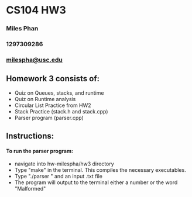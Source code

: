 # CS104 HW3
### Miles Phan
### 1297309286
### milespha@usc.edu

## Homework 3 consists of:
- Quiz on Queues, stacks, and runtime
- Quiz on Runtime analysis
- Circular List Practice from HW2
- Stack Practice (stack.h and stack.cpp)
- Parser program (parser.cpp)

## Instructions:
#### To run the parser program: 
- navigate into hw-milespha/hw3 directory
- Type "make" in the terminal. This compiles the necessary executables.
- Type "./parser " and an input .txt file
- The program will output to the terminal either a number or the word "Malformed"
